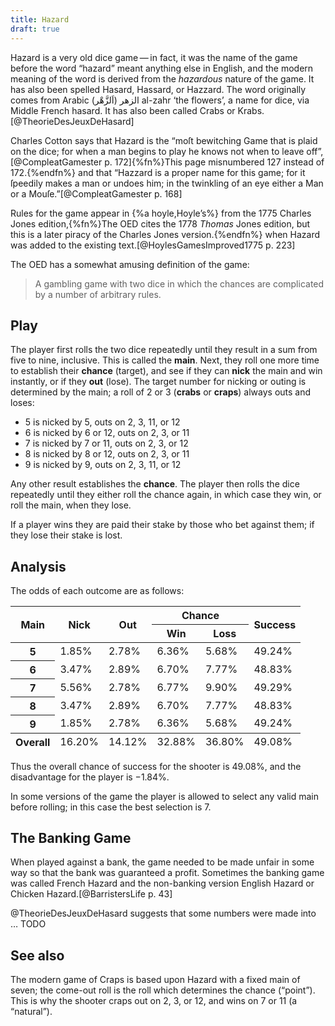 ```yaml
---
title: Hazard
draft: true
---
```


<p class="lead">
<span class="aka">Hazard</span> is a very old dice game — in fact, it was the name of the game before the word “hazard” meant anything else in English, and the modern meaning of the word is derived from the <em>hazardous</em> nature of the game. It has also been spelled <span class="aka">Hasard</span>, <span class="aka">Hassard</span>, or <span class="aka">Hazzard</span>. The word originally comes from Arabic <span lang="ar">الزهر</span> (<span lang="ar">اَلزَّهْر</span>) <span lang="ar-Latn">al-zahr</span> ‘the flowers’, a name for dice, via Middle French <span lang="fr" class="aka">hasard</span>. It has also been called <span class="aka">Crabs</span> or <span class="aka">Krabs</span>.[@TheorieDesJeuxDeHasard]
</p>

<!-- excerpt -->

Charles Cotton says that Hazard is the “moſt bewitching Game that is plaid on the dice; for when a man begins to play he knows not when to leave off”,[@CompleatGamester p. 172]{%fn%}This page misnumbered 127 instead of 172.{%endfn%} and that “Hazzard is a proper name for this game; for it ſpeedily makes a man or undoes him; in the twinkling of an eye either a Man or a Mouſe.”[@CompleatGamester p. 168]

Rules for the game appear in {%a hoyle,Hoyle’s%} from the 1775 Charles Jones edition,{%fn%}The <abbr class="initialism">OED</abbr> cites the 1778 _Thomas_ Jones edition, but this is a later piracy of the Charles Jones version.{%endfn%} when Hazard was added to the existing text.[@HoylesGamesImproved1775 p. 223]

The <abbr class="initialism">OED</abbr> has a somewhat amusing definition of the game:

<blockquote class="epigraph">
A gambling game with two dice in which the chances are complicated by a number of arbitrary rules.
</blockquote>

## Play

The player first rolls the two dice repeatedly until they result in a sum from five to nine, inclusive. This is called the **main**. Next, they roll one more time to establish their **chance** (target), and see if they can **nick** the main and win instantly, or if they **out** (lose). The target number for nicking or outing is determined by the main; a roll of 2 or 3 (**crabs** or **craps**) always outs and loses:

- 5 is nicked by 5, outs on 2, 3, 11, or 12
- 6 is nicked by 6 or 12, outs on 2, 3, or 11
- 7 is nicked by 7 or 11, outs on 2, 3, or 12
- 8 is nicked by 8 or 12, outs on 2, 3, or 11
- 9 is nicked by 9, outs on 2, 3, 11, or 12

Any other result establishes the **chance**. The player then rolls the dice repeatedly until they either roll the chance again, in which case they win, or roll the main, when they lose.

If a player wins they are paid their stake by those who bet against them; if they lose their stake is lost.

## Analysis

The odds of each outcome are as follows:

<table class="table rule-last-col">
<thead>
<th rowspan="2">Main</th>
<th rowspan="2">Nick</th>
<th rowspan="2">Out</th>
<th colspan="2">Chance</th>
<th rowspan="2">Success</th>
</tr>
<tr>
<th>Win</th>
<th>Loss</th>
<tr>
</thead>
<tbody class="numeric table-group-divider">
<tr><th scope="row">5</th><td>1.85%</td><td>2.78%</td><td>6.36%</td><td>5.68%</td><td>49.24%</td></tr>
<tr><th scope="row">6</th><td>3.47%</td><td>2.89%</td><td>6.70%</td><td>7.77%</td><td>48.83%</td></tr>
<tr><th scope="row">7</th><td>5.56%</td><td>2.78%</td><td>6.77%</td><td>9.90%</td><td>49.29%</td></tr>
<tr><th scope="row">8</th><td>3.47%</td><td>2.89%</td><td>6.70%</td><td>7.77%</td><td>48.83%</td></tr>
<tr><th scope="row">9</th><td>1.85%</td><td>2.78%</td><td>6.36%</td><td>5.68%</td><td>49.24%</td></tr>
</tbody>
<tfoot class="numeric table-group-divider">
<tr>
<th scope="row">Overall</td>
<td class="bg-success text-white">16.20%</td>
<td class="bg-danger text-white">14.12%</td>
<td class="bg-success text-white">32.88%</td>
<td class="bg-danger text-white">36.80%</td>
<td>49.08%</td>
</tr>
</tfoot>
</table>

Thus the overall chance of success for the shooter is 49.08%, and the disadvantage for the player is &minus;1.84%.

In some versions of the game the player is allowed to select any valid main before rolling; in this case the best selection is 7.

## The Banking Game

When played against a bank, the game needed to be made unfair in some way so that the bank was guaranteed a profit. Sometimes the banking game was called <span class="aka">French Hazard</span> and the non-banking version <span class="aka">English Hazard</span> or <span class="aka">Chicken Hazard</span>.[@BarristersLife p. 43]

@TheorieDesJeuxDeHasard suggests that some numbers were made into … TODO

## See also

The modern game of Craps is based upon Hazard with a fixed main of seven; the come-out roll is the roll which determines the chance (“point”). This is why the shooter craps out on 2, 3, or 12, and wins on 7 or 11 (a “natural”).
